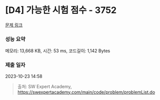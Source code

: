 # [D4] 가능한 시험 점수 - 3752 

[문제 링크](https://swexpertacademy.com/main/code/problem/problemDetail.do?contestProbId=AWHPkqBqAEsDFAUn) 

### 성능 요약

메모리: 13,668 KB, 시간: 53 ms, 코드길이: 1,142 Bytes

### 제출 일자

2023-10-23 14:58



> 출처: SW Expert Academy, https://swexpertacademy.com/main/code/problem/problemList.do